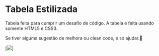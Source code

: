 # Tabela Estilizada

Tabela feita para cumprir um desafio de código. A tabela é feita usando somente HTML5 e CSS3.

Se tiver alguma sugestão de melhora ou clean code, é só ajudar.🖤

[<img src="./foto.gif" allign=center>]